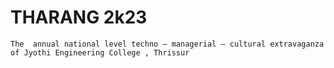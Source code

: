 # THARANG 2k23

```The  annual national level techno – managerial – cultural extravaganza of Jyothi Engineering College , Thrissur```
